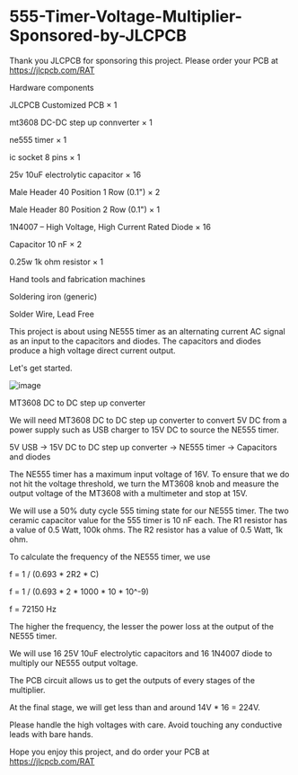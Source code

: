 # 555-Timer-Voltage-Multiplier-Sponsored-by-JLCPCB

Thank you JLCPCB for sponsoring this project. Please order your PCB at https://jlcpcb.com/RAT

Hardware components

JLCPCB Customized PCB ×	1	

mt3608 DC-DC step up connverter ×	1	

ne555 timer ×	1	

ic socket 8 pins ×	1	

25v 10uF electrolytic capacitor ×	16	

Male Header 40 Position 1 Row (0.1") ×	2	

Male Header 80 Position 2 Row (0.1") ×	1	

1N4007 – High Voltage, High Current Rated Diode ×	16	

Capacitor 10 nF ×	2	

0.25w 1k ohm resistor ×	1

Hand tools and fabrication machines

Soldering iron (generic)

Solder Wire, Lead Free

This project is about using NE555 timer as an alternating current AC signal as an input to the capacitors and diodes. The capacitors and diodes produce a high voltage direct current output.

Let's get started.

![image](https://user-images.githubusercontent.com/85741357/181504530-c6731f91-be1d-407b-bd8f-90784234f0cf.png)

MT3608 DC to DC step up converter

We will need MT3608 DC to DC step up converter to convert 5V DC from a power supply such as USB charger to 15V DC to source the NE555 timer.

5V USB -> 15V DC to DC step up converter -> NE555 timer -> Capacitors and diodes

The NE555 timer has a maximum input voltage of 16V. To ensure that we do not hit the voltage threshold, we turn the MT3608 knob and measure the output voltage of the MT3608 with a multimeter and stop at 15V.

We will use a 50% duty cycle 555 timing state for our NE555 timer. The two ceramic capacitor value for the 555 timer is 10 nF each. The R1 resistor has a value of 0.5 Watt, 100k ohms. The R2 resistor has a value of 0.5 Watt, 1k ohm.

To calculate the frequency of the NE555 timer, we use

f = 1 / (0.693 * 2R2 * C)

f = 1 / (0.693 * 2 * 1000 * 10 * 10^-9)

f = 72150 Hz

The higher the frequency, the lesser the power loss at the output of the NE555 timer.

We will use 16 25V 10uF electrolytic capacitors and 16 1N4007 diode to multiply our NE555 output voltage.

The PCB circuit allows us to get the outputs of every stages of the multiplier.

At the final stage, we will get less than and around 14V * 16 = 224V.

Please handle the high voltages with care. Avoid touching any conductive leads with bare hands.

Hope you enjoy this project, and do order your PCB at https://jlcpcb.com/RAT
